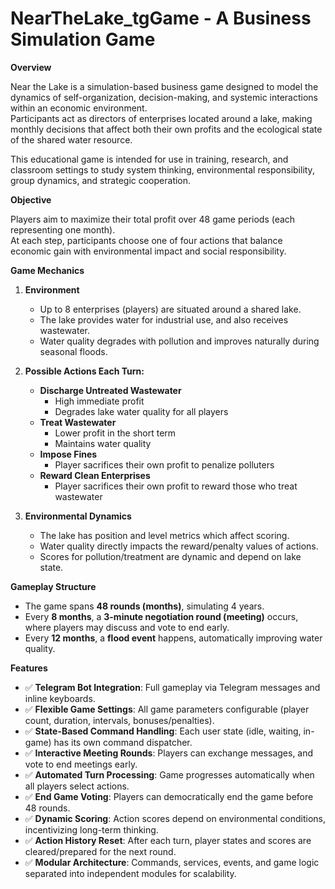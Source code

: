 # NearTheLake_tgGame - A Business Simulation Game

**Overview**

Near the Lake is a simulation-based business game designed to model the dynamics of self-organization, decision-making, and systemic interactions within an economic environment.  
Participants act as directors of enterprises located around a lake, making monthly decisions that affect both their own profits and the ecological state of the shared water resource.

This educational game is intended for use in training, research, and classroom settings to study system thinking, environmental responsibility, group dynamics, and strategic cooperation.

**Objective**

Players aim to maximize their total profit over 48 game periods (each representing one month).  
At each step, participants choose one of four actions that balance economic gain with environmental impact and social responsibility.

**Game Mechanics**

1. **Environment**
   - Up to 8 enterprises (players) are situated around a shared lake.
   - The lake provides water for industrial use, and also receives wastewater.
   - Water quality degrades with pollution and improves naturally during seasonal floods.

2. **Possible Actions Each Turn:**
   - **Discharge Untreated Wastewater**
     * High immediate profit  
     * Degrades lake water quality for all players
   - **Treat Wastewater**
     * Lower profit in the short term  
     * Maintains water quality
   - **Impose Fines**
     * Player sacrifices their own profit to penalize polluters
   - **Reward Clean Enterprises**
     * Player sacrifices their own profit to reward those who treat wastewater

3. **Environmental Dynamics**
   - The lake has position and level metrics which affect scoring.
   - Water quality directly impacts the reward/penalty values of actions.
   - Scores for pollution/treatment are dynamic and depend on lake state.

**Gameplay Structure**

- The game spans **48 rounds (months)**, simulating 4 years.
- Every **8 months**, a **3-minute negotiation round (meeting)** occurs, where players may discuss and vote to end early.
- Every **12 months**, a **flood event** happens, automatically improving water quality.

**Features**

- ✅ **Telegram Bot Integration**: Full gameplay via Telegram messages and inline keyboards.
- ✅ **Flexible Game Settings**: All game parameters configurable (player count, duration, intervals, bonuses/penalties).
- ✅ **State-Based Command Handling**: Each user state (idle, waiting, in-game) has its own command dispatcher.
- ✅ **Interactive Meeting Rounds**: Players can exchange messages, and vote to end meetings early.
- ✅ **Automated Turn Processing**: Game progresses automatically when all players select actions.
- ✅ **End Game Voting**: Players can democratically end the game before 48 rounds.
- ✅ **Dynamic Scoring**: Action scores depend on environmental conditions, incentivizing long-term thinking.
- ✅ **Action History Reset**: After each turn, player states and scores are cleared/prepared for the next round.
- ✅ **Modular Architecture**: Commands, services, events, and game logic separated into independent modules for scalability.

